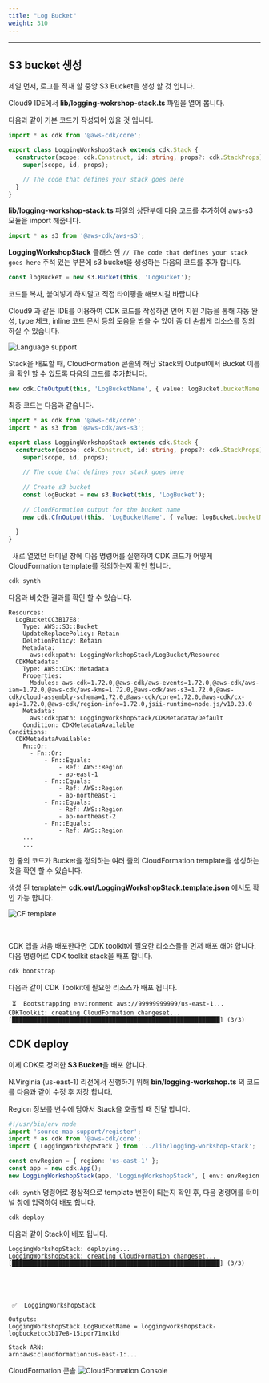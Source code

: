 ```yaml
---
title: "Log Bucket"
weight: 310
---
```

***



## S3 bucket 생성
제일 먼저, 로그를 적재 할 중앙 S3 Bucket을 생성 할 것 입니다.

Cloud9 IDE에서 **lib/logging-wokrshop-stack.ts** 파일을 열어 봅니다.

다음과 같이 기본 코드가 작성되어 있을 것 입니다.

```typescript
import * as cdk from '@aws-cdk/core';

export class LoggingWorkshopStack extends cdk.Stack {
  constructor(scope: cdk.Construct, id: string, props?: cdk.StackProps) {
    super(scope, id, props);

    // The code that defines your stack goes here
  }
}
```

**lib/logging-workshop-stack.ts** 파일의 상단부에 다음 코드를 추가하여 aws-s3 모듈을 import 해줍니다.
```typescript
import * as s3 from '@aws-cdk/aws-s3';
```

**LoggingWorkshopStack** 클래스 안 `// The code that defines your stack goes here` 주석 있는 부분에 s3 bucket을 생성하는 다음의 코드를 추가 합니다.
```typescript
const logBucket = new s3.Bucket(this, 'LogBucket');
```

코드를 복사, 붙여넣기 하지말고 직접 타이핑을 해보시길 바랍니다.

Cloud9 과 같은 IDE를 이용하여 CDK 코드를 작성하면 언어 지원 기능을 통해 자동 완성, type 체크, inline 코드 문서 등의 도움을 받을 수 있어 좀 더 손쉽게 리소스를 정의 하실 수 있습니다.

![Language support](/images/log-stack/ide_support.png)

Stack을 배포할 때, CloudFormation 콘솔의 해당 Stack의 Output에서 Bucket 이름을 확인 할 수 있도록 다음의 코드를 추가합니다.
```typescript
new cdk.CfnOutput(this, 'LogBucketName', { value: logBucket.bucketName });
```

최종 코드는 다음과 같습니다.
```typescript
import * as cdk from '@aws-cdk/core';
import * as s3 from '@aws-cdk/aws-s3';

export class LoggingWorkshopStack extends cdk.Stack {
  constructor(scope: cdk.Construct, id: string, props?: cdk.StackProps) {
    super(scope, id, props);
    
    // The code that defines your stack goes here
    
    // Create s3 bucket
    const logBucket = new s3.Bucket(this, 'LogBucket');
    
    // CloudFormation output for the bucket name
    new cdk.CfnOutput(this, 'LogBucketName', { value: logBucket.bucketName });
    
  }
}
```
&nbsp;
새로 열었던 터미널 창에 다음 명령어를 실행하여 CDK 코드가 어떻게 CloudFormation template를 정의하는지 확인 합니다.
```bash
cdk synth
```

다음과 비슷한 결과를 확인 할 수 있습니다.
```term
Resources:
  LogBucketCC3B17E8:
    Type: AWS::S3::Bucket
    UpdateReplacePolicy: Retain
    DeletionPolicy: Retain
    Metadata:
      aws:cdk:path: LoggingWorkshopStack/LogBucket/Resource
  CDKMetadata:
    Type: AWS::CDK::Metadata
    Properties:
      Modules: aws-cdk=1.72.0,@aws-cdk/aws-events=1.72.0,@aws-cdk/aws-iam=1.72.0,@aws-cdk/aws-kms=1.72.0,@aws-cdk/aws-s3=1.72.0,@aws-cdk/cloud-assembly-schema=1.72.0,@aws-cdk/core=1.72.0,@aws-cdk/cx-api=1.72.0,@aws-cdk/region-info=1.72.0,jsii-runtime=node.js/v10.23.0
    Metadata:
      aws:cdk:path: LoggingWorkshopStack/CDKMetadata/Default
    Condition: CDKMetadataAvailable
Conditions:
  CDKMetadataAvailable:
    Fn::Or:
      - Fn::Or:
          - Fn::Equals:
              - Ref: AWS::Region
              - ap-east-1
          - Fn::Equals:
              - Ref: AWS::Region
              - ap-northeast-1
          - Fn::Equals:
              - Ref: AWS::Region
              - ap-northeast-2
          - Fn::Equals:
              - Ref: AWS::Region
    ...
    ...
```

한 줄의 코드가 Bucket을 정의하는 여러 줄의 CloudFormation template을 생성하는 것을 확인 할 수 있습니다.

생성 된 template는 **cdk.out/LoggingWorkshopStack.template.json** 에서도 확인 가능 합니다.

![CF template](/images/log-stack/cdkout.png)

&nbsp;

CDK 앱을 처음 배포한다면 CDK toolkit에 필요한 리소스들을 먼저 배포 해야 합니다. 다음 명령어로 CDK toolkit stack을 배포 합니다.
```bash
cdk bootstrap
```

다음과 같이 CDK Toolkit에 필요한 리소스가 배포 됩니다.
```term
 ⏳  Bootstrapping environment aws://99999999999/us-east-1...
CDKToolkit: creating CloudFormation changeset...
[██████████████████████████████████████████████████████████] (3/3)
```

## CDK deploy
이제 CDK로 정의한 **S3 Bucket**을 배포 합니다.

N.Virginia (us-east-1) 리전에서 진행하기 위해 **bin/logging-workshop.ts** 의 코드를 다음과 같이 수정 후 저장 합니다.

Region 정보를 변수에 담아서 Stack을 호출할 때 전달 합니다.
```typescript
#!/usr/bin/env node
import 'source-map-support/register';
import * as cdk from '@aws-cdk/core';
import { LoggingWorkshopStack } from '../lib/logging-workshop-stack';

const envRegion = { region: 'us-east-1' };
const app = new cdk.App();
new LoggingWorkshopStack(app, 'LoggingWorkshopStack', { env: envRegion });

```


`cdk synth` 명령어로 정상적으로 template 변환이 되는지 확인 후, 다음 명령어를 터미널 창에 입력하여 배포 합니다.
```bash
cdk deploy
```

다음과 같이 Stack이 배포 됩니다.
```term
LoggingWorkshopStack: deploying...
LoggingWorkshopStack: creating CloudFormation changeset...
[██████████████████████████████████████████████████████████] (3/3)





 ✅  LoggingWorkshopStack

Outputs:
LoggingWorkshopStack.LogBucketName = loggingworkshopstack-logbucketcc3b17e8-15ipdr71mx1kd

Stack ARN:
arn:aws:cloudformation:us-east-1:...
```

CloudFormation 콘솔
![CloudFormation Console](/images/log-stack/cf-console.png)